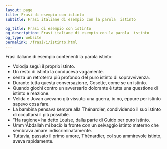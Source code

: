```yaml
---
layout: page
title: Frasi di esempio con istinto 
subtitle: Frasi italiane di esempio con la parola  istinto

og_title: Frasi di esempio con istinto 
og_description: Frasi italiane di esempio con la parola  istinto
og_type: website
permalink: /frasi/i/istinto.html
---
```


Frasi italiane di esempio contenenti la parola istinto:


- Volodja seguì il proprio istinto.
- Un resto di istinto la conduceva vagamente.
- senza un retroterra più profondo del puro istinto di sopravvivenza.
- Durante tutta questa conversazione, Cosette, come se un istinto.
- Quando giochi contro un avversario dolorante è tutta una questione di istinto e reazione.
- Velida e Jovan avevano già vissuto una guerra, io no, eppure per istinto sapevo cosa fare.
- La bambina pensava sempre alla Thénardier, condividendo il suo istinto di occultarsi il più possibile.
- "Ha ragione» ha detto Louise, dalla parte di Guido per puro istinto.
- Umm ‘Abdallah mi baciò la fronte con un selvaggio istinto materno che sembrava amare indiscriminatamente.
- Tuttavia, passato il primo umore, Thénardier, col suo ammirevole istinto, aveva rapidamente.
